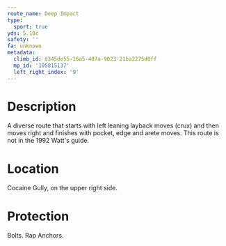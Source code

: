 ```yaml
---
route_name: Deep Impact
type:
  sport: true
yds: 5.10c
safety: ''
fa: unknown
metadata:
  climb_id: d345de55-16a5-407a-9023-21ba2275d0ff
  mp_id: '105815137'
  left_right_index: '9'
---
```

# Description
A diverse route that starts with left leaning layback moves (crux) and then moves right and finishes with pocket, edge and arete moves.  This route is not in the 1992 Watt's guide.

# Location
Cocaine Gully, on the upper right side.

# Protection
Bolts.  Rap Anchors.
